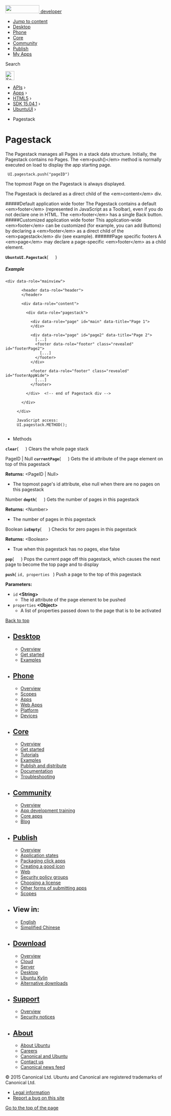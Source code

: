 <a href="https://developer.ubuntu.com/" class="logo-ubuntu"><img src="https://developer.ubuntu.com/assets/sites/ubuntu/latest/u/img/logos/logo-ubuntu-orange.svg" width="106" height="25" /> <span>developer</span></a>

-   [Jump to content](index.html#main-content)
-   [Desktop](https://developer.ubuntu.com/en/desktop/)
-   [Phone](https://developer.ubuntu.com/en/phone/)
-   [Core](https://developer.ubuntu.com/core)
-   [Community](https://developer.ubuntu.com/en/community/)
-   [Publish](https://developer.ubuntu.com/en/publish/)
-   [My Apps](https://myapps.developer.ubuntu.com/)

Search

<img src="https://developer.ubuntu.com/assets/sites/ubuntu/latest/u/img/search-white.svg" alt="Search" height="28" />

-   [APIs](../../../../index.html) ›
-   [Apps](../../../index.html) ›
-   [HTML5](../../index.html) ›
-   [SDK 15.04.1](../index.html) ›
-   [UbuntuUI](../UbuntuUI/index.html) ›

<!-- -->

-   Pagestack

Pagestack
=========

The Pagestack manages all Pages in a stack data structure. Initially, the Pagestack contains no Pages. The &lt;em&gt;push()&lt;/em&gt; method is normally executed on load to display the app starting page.

``` code
 UI.pagestack.push("pageID")
```

The topmost Page on the Pagestack is always displayed.

The Pagestack is declared as a direct child of the &lt;em&gt;content&lt;/em&gt; div.

\#\#\#\#\#Default application wide footer The Pagestack contains a default &lt;em&gt;footer&lt;/em&gt; (represented in JavaScript as a Toolbar), even if you do not declare one in HTML. The &lt;em&gt;footer&lt;/em&gt; has a single Back button. \#\#\#\#\#Customized application wide footer This application-wide &lt;em&gt;footer&lt;/em&gt; can be customized (for example, you can add Buttons) by declaring a &lt;em&gt;footer&lt;/em&gt; as a direct child of the &lt;em&gt;pagestack&lt;/em&gt; div (see example). \#\#\#\#\#\#Page specific footers A &lt;em&gt;page&lt;/em&gt; may declare a page-specific &lt;em&gt;footer&lt;/em&gt; as a child element.

<span id="UbuntuUI.Pagestack"></span>
**`UbuntuUI.Pagestack`**( `  ` )
##### Example

``` code
<div data-role="mainview">
    
       <header data-role="header">
       </header>
    
       <div data-role="content">
    
         <div data-role="pagestack">
    
           <div data-role="page" id="main" data-title="Page 1">
           </div>
    
           <div data-role="page" id="page2" data-title="Page 2">
             [...]
             <footer data-role="footer" class="revealed" id="footerPage2">
               [...]
             </footer>
           </div>
    
           <footer data-role="footer" class="revealed" id="footerAppWide">
             [...]
           </footer>
    
         </div>  <!-- end of Pagestack div -->
    
       </div>
    
     </div>
    
     JavaScript access:
     UI.pagestack.METHOD();
    
```

-   Methods

<span id="clear"></span>
**`clear`**( `  ` )
Clears the whole page stack

<span id="currentPage"></span>
PageID | Null **`currentPage`**( `  ` )
Gets the id attribute of the page element on top of this pagestack

**Returns:** &lt;PageID | Null&gt;
-   The topmost page's id attribute, else null when there are no pages on this pagestack

<span id="depth"></span>
Number **`depth`**( `  ` )
Gets the number of pages in this pagestack

**Returns:** &lt;Number&gt;
-   The number of pages in this pagestack

<span id="isEmpty"></span>
Boolean **`isEmpty`**( `  ` )
Checks for zero pages in this pagestack

**Returns:** &lt;Boolean&gt;
-   True when this pagestack has no pages, else false

<span id="pop"></span>
**`pop`**( `  ` )
Pops the current page off this pagestack, which causes the next page to become the top page and to display

<span id="push"></span>
**`push`**( `id, properties ` )
Push a page to the top of this pagestack

**Parameters:**
-   `id` **&lt;String&gt;**
    -   The id attribute of the page element to be pushed
-   `properties` **&lt;Object&gt;**
    -   A list of properties passed down to the page that is to be activated

[Back to top](index.html#)

-   [Desktop](https://developer.ubuntu.com/en/desktop/)
    ---------------------------------------------------

    -   [Overview](https://developer.ubuntu.com/en/desktop/)
    -   [Get started](http://snapcraft.io/?utm_source=developer.ubuntu.com&utm_medium=devportal&utm_term=snaps%20snapcraft%20desktop&utm_content=menu&utm_campaign=duc_snappers)
    -   [Examples](https://github.com/ubuntu/snappy-playpen)

-   [Phone](https://developer.ubuntu.com/en/phone/)
    -----------------------------------------------

    -   [Overview](https://developer.ubuntu.com/en/phone/)
    -   [Scopes](https://developer.ubuntu.com/en/phone/scopes/)
    -   [Apps](https://developer.ubuntu.com/en/phone/apps/)
    -   [Web Apps](https://developer.ubuntu.com/en/phone/web/)
    -   [Platform](https://developer.ubuntu.com/en/phone/platform/)
    -   [Devices](https://developer.ubuntu.com/en/phone/devices/)

-   [Core](https://developer.ubuntu.com/core)
    -----------------------------------------

    -   [Overview](https://developer.ubuntu.com/core)
    -   [Get started](https://developer.ubuntu.com/core/get-started)
    -   [Tutorials](https://developer.ubuntu.com/core/tutorials)
    -   [Examples](https://developer.ubuntu.com/core/examples)
    -   [Publish and distribute](https://developer.ubuntu.com/core/publish-and-distribute)
    -   [Documentation](https://developer.ubuntu.com/core/documentation)
    -   [Troubleshooting](https://developer.ubuntu.com/core/troubleshooting)

-   [Community](https://developer.ubuntu.com/en/community/)
    -------------------------------------------------------

    -   [Overview](https://developer.ubuntu.com/en/community/)
    -   [App development training](https://developer.ubuntu.com/en/community/training/)
    -   [Core apps](https://developer.ubuntu.com/en/community/core-apps/)
    -   [Blog](https://developer.ubuntu.com/en/community/blog/)

-   [Publish](https://developer.ubuntu.com/en/publish/)
    ---------------------------------------------------

    -   [Overview](https://developer.ubuntu.com/en/publish/)
    -   [Application states](https://developer.ubuntu.com/en/publish/application-states/)
    -   [Packaging click apps](https://developer.ubuntu.com/en/publish/packaging-click-apps/)
    -   [Creating a good icon](https://developer.ubuntu.com/en/publish/creating-a-good-icon/)
    -   [Web](https://developer.ubuntu.com/en/publish/web/)
    -   [Security policy groups](https://developer.ubuntu.com/en/publish/security-policy-groups/)
    -   [Choosing a license](https://developer.ubuntu.com/en/publish/choosing-a-license/)
    -   [Other forms of submitting apps](https://developer.ubuntu.com/en/publish/other-forms-of-submitting-apps/)
    -   [Scopes](https://developer.ubuntu.com/en/publish/scopes/)

-   View in:
    --------

    -   [English](index.html "Change to language: English")
    -   [Simplified Chinese](index.html "Change to language: Simplified Chinese")

-   [Download](http://ubuntu.com/download/)
    ---------------------------------------

    -   [Overview](http://ubuntu.com/download)
    -   [Cloud](http://ubuntu.com/download/cloud)
    -   [Server](http://ubuntu.com/download/server)
    -   [Desktop](http://ubuntu.com/download/desktop)
    -   [Ubuntu Kylin](http://ubuntu.com/download/ubuntu-kylin)
    -   [Alternative downloads](http://ubuntu.com/download/alternative-downloads)

-   [Support](http://ubuntu.com/support/)
    -------------------------------------

    -   [Overview](http://ubuntu.com/support)
    -   [Security notices](http://www.ubuntu.com/usn/)

-   [About](http://ubuntu.com/about/)
    ---------------------------------

    -   [About Ubuntu](http://ubuntu.com/about/about-ubuntu)
    -   [Careers](http://www.canonical.com/careers)
    -   [Canonical and Ubuntu](http://ubuntu.com/about/canonical-and-ubuntu)
    -   [Contact us](http://ubuntu.com/about/contact-us)
    -   [Canonical news feed](http://insights.ubuntu.com/feed/)

© 2015 Canonical Ltd. Ubuntu and Canonical are registered trademarks of Canonical Ltd.

-   [Legal information](http://www.ubuntu.com/legal)
-   [Report a bug on this site](https://bugs.launchpad.net/developer-ubuntu-com/)

<span class="accessibility-aid">[Go to the top of the page](index.html#)</span>
